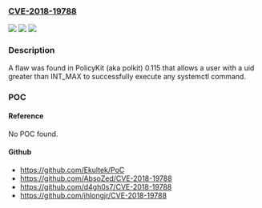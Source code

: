 ### [CVE-2018-19788](https://cve.mitre.org/cgi-bin/cvename.cgi?name=CVE-2018-19788)
![](https://img.shields.io/static/v1?label=Product&message=n%2Fa&color=blue)
![](https://img.shields.io/static/v1?label=Version&message=n%2Fa&color=blue)
![](https://img.shields.io/static/v1?label=Vulnerability&message=n%2Fa&color=brighgreen)

### Description

A flaw was found in PolicyKit (aka polkit) 0.115 that allows a user with a uid greater than INT_MAX to successfully execute any systemctl command.

### POC

#### Reference
No POC found.

#### Github
- https://github.com/Ekultek/PoC
- https://github.com/AbsoZed/CVE-2018-19788
- https://github.com/d4gh0s7/CVE-2018-19788
- https://github.com/jhlongjr/CVE-2018-19788

